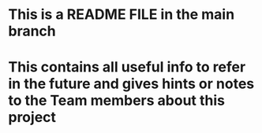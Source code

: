 #  This is a README FILE in the main branch 

# This contains all useful info to refer in the future and gives hints or notes to the Team members about this project

